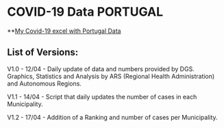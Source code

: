 # COVID-19 Data PORTUGAL
**[My Covid-19 excel with Portugal Data](https://docs.google.com/spreadsheets/d/1DPjvd_W44UuBHXwuncFfVxiA6yC4xs4TErql052xPtE/edit?usp=sharing)

## List of Versions:

V1.0 - 12/04 - Daily update of data and numbers provided by DGS. Graphics, Statistics and Analysis by ARS (Regional Health Administration) and Autonomous Regions.

V1.1 - 14/04 - Script that daily updates the number of cases in each Municipality.

V1.2 - 17/04 - Addition of a Ranking and number of cases per Municipality.
